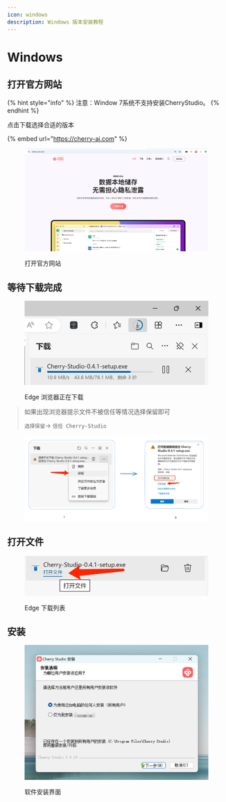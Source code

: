 ```yaml
---
icon: windows
description: Windows 版本安装教程
---
```


# Windows

## 打开官方网站

{% hint style="info" %}
注意：Window 7系统不支持安装CherryStudio。
{% endhint %}



点击下载选择合适的版本

{% embed url="https://cherry-ai.com" %}

<figure><img src="../../.gitbook/assets/image (1).png" alt=""><figcaption><p>打开官方网站</p></figcaption></figure>

## 等待下载完成

<figure><img src="../../.gitbook/assets/download.webp" alt="" width="563"><figcaption><p>Edge 浏览器正在下载</p></figcaption></figure>

> 如果出现浏览器提示文件不被信任等情况选择保留即可
>
> `选择保留`→ `信任 Cherry-Studio`

<figure><img src="../../.gitbook/assets/image (1) (1) (1) (1) (1) (1) (1).png" alt=""><figcaption></figcaption></figure>

## 打开文件

<figure><img src="../../.gitbook/assets/download (1).webp" alt="" width="563"><figcaption><p>Edge 下载列表</p></figcaption></figure>

## 安装

<figure><img src="../../.gitbook/assets/image (2).png" alt=""><figcaption><p>软件安装界面</p></figcaption></figure>

